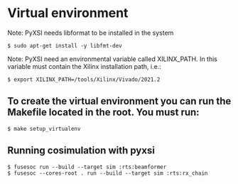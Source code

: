# Virtual environment

Note: PyXSI needs libformat to be installed in the system

    $ sudo apt-get install -y libfmt-dev

Note: PyXSI need an environmental variable called XILINX_PATH. In this variable must contain 
the Xilinx installation path, i.e.:

    $ export XILINX_PATH=/tools/Xilinx/Vivado/2021.2

## To create the virtual environment you can run the Makefile located in the root. You must run:

    $ make setup_virtualenv


## Running cosimulation with pyxsi

    $ fusesoc run --build --target sim :rts:beamformer
    $ fusesoc --cores-root . run --build --target sim :rts:rx_chain
